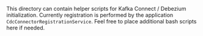 This directory can contain helper scripts for Kafka Connect / Debezium initialization.
Currently registration is performed by the application `CdcConnectorRegistrationService`. Feel free to place additional bash scripts here if needed. 